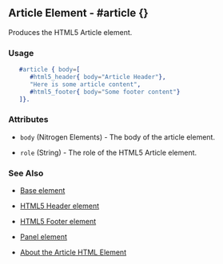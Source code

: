 

## Article Element - #article {}

  Produces the HTML5 Article element.

### Usage

```erlang
   #article { body=[
      #html5_header{ body="Article Header"},
      "Here is some article content",
      #html5_footer{ body="Some footer content"}
   ]}.

```

### Attributes

   * `body` (Nitrogen Elements) - The body of the article element.

   * `role` (String) - The role of the HTML5 Article element.

### See Also

 *  [Base element](./base.html)

 *  [HTML5 Header element](html5_header.html)
   
 *  [HTML5 Footer element](html5_footer.html)

 *  [Panel element](panel.html)

 *  [About the Article HTML Element](http://html5doctor.com/the-article-element/)
